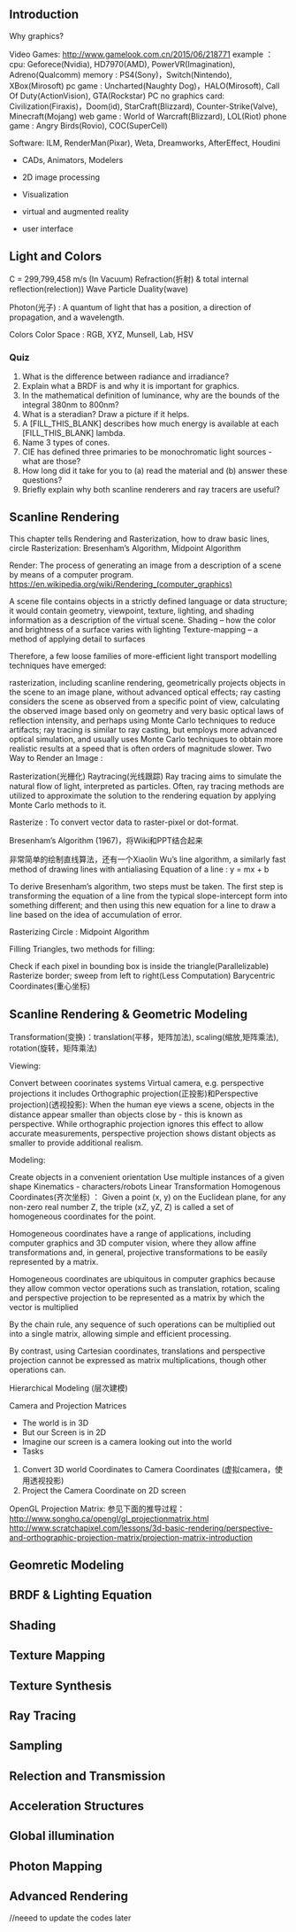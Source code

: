 ## Introduction

Why graphics?

Video Games: http://www.gamelook.com.cn/2015/06/218771
example ：
cpu: Geforece(Nvidia), HD7970(AMD), PowerVR(Imagination), Adreno(Qualcomm)
memory : PS4(Sony)，Switch(Nintendo), XBox(Mirosoft)
pc game : Uncharted(Naughty Dog)，HALO(Mirosoft), Call Of Duty(ActionVision), GTA(Rockstar)
PC no graphics card: Civilization(Firaxis)，Doom(id), StarCraft(Blizzard), Counter-Strike(Valve), Minecraft(Mojang)
web game : World of Warcraft(Blizzard), LOL(Riot)
phone game : Angry Birds(Rovio), COC(SuperCell)

Software:  ILM, RenderMan(Pixar), Weta, Dreamworks, AfterEffect, Houdini

* CADs, Animators, Modelers

* 2D image processing

* Visualization

* virtual and augmented reality

* user interface

## Light and Colors

C = 299,799,458 m/s (In Vacuum)
Refraction(折射) & total internal reflection(relection))
Wave Particle Duality(wave)

Photon(光子) : A quantum of light that has a position, a direction of propagation, and a wavelength.

Colors
Color Space : RGB, XYZ, Munsell, Lab, HSV


### Quiz

1. What is the difference between radiance and irradiance?
2. Explain what a BRDF is and why it is important for graphics.
3. In the mathematical definition of luminance, why are the bounds of the integral 380nm to 800nm?
4. What is a steradian? Draw a picture if it helps.
5. A [FILL_THIS_BLANK] describes how much energy is available at each [FILL_THIS_BLANK] lambda.
6. Name 3 types of cones.
7. CIE has defined three primaries to be monochromatic light sources - what are those?
8. How long did it take for you to (a) read the material and (b) answer these questions?
9. Briefly explain why both scanline renderers and ray tracers are useful?


## Scanline Rendering

This chapter tells Rendering and Rasterization, how to draw basic lines, circle Rasterization: Bresenham’s Algorithm, Midpoint Algorithm

Render: The process of generating an image from a description of a scene by means of a computer program.
https://en.wikipedia.org/wiki/Rendering_(computer_graphics)

A scene file contains objects in a strictly defined language or data structure; it would contain geometry, viewpoint, texture, lighting, and shading information as a description of the virtual scene.
Shading – how the color and brightness of a surface varies with lighting
Texture-mapping – a method of applying detail to surfaces

Therefore, a few loose families of more-efficient light transport modelling techniques have emerged:

rasterization, including scanline rendering, geometrically projects objects in the scene to an image plane, without advanced optical effects;
ray casting considers the scene as observed from a specific point of view, calculating the observed image based only on geometry and very basic optical laws of reflection intensity, and perhaps using Monte Carlo techniques to reduce artifacts;
ray tracing is similar to ray casting, but employs more advanced optical simulation, and usually uses Monte Carlo techniques to obtain more realistic results at a speed that is often orders of magnitude slower.
Two Way to Render an Image :

Rasterization(光栅化)
Raytracing(光线跟踪)
Ray tracing aims to simulate the natural flow of light, interpreted as particles. Often, ray tracing methods are utilized to approximate the solution to the rendering equation by applying Monte Carlo methods to it.

Rasterize : To convert vector data to raster-pixel or dot-format.

Bresenham’s Algorithm (1967)，将Wiki和PPT结合起来

非常简单的绘制直线算法，还有一个Xiaolin Wu’s line algorithm, a similarly fast method of drawing lines with antialiasing
Equation of a line : y = mx + b

To derive Bresenham’s algorithm, two steps must be taken. The first step is transforming the equation of a line from the typical slope-intercept form into something different; and then using this new equation for a line to draw a line based on the idea of accumulation of error.

Rasterizing Circle : Midpoint Algorithm

Filling Triangles, two methods for filling:

Check if each pixel in bounding box is inside the triangle(Parallelizable)
Rasterize border; sweep from left to right(Less Computation)
Barycentric Coordinates(重心坐标)

## Scanline Rendering & Geometric Modeling

Transformation(变换)：translation(平移，矩阵加法), scaling(缩放,矩阵乘法), rotation(旋转，矩阵乘法)

Viewing:

Convert between coorinates systems
Virtual camera, e.g. perspective projections
it includes Orthographic projection(正投影)和Perspective projection)(透视投影): When the human eye views a scene, objects in the distance appear smaller than objects close by - this is known as perspective. While orthographic projection ignores this effect to allow accurate measurements, perspective projection shows distant objects as smaller to provide additional realism.

Modeling:

Create objects in a convenient orientation
Use multiple instances of a given shape
Kinematics - characters/robots
Linear Transformation
Homogenous Coordinates(齐次坐标) ：
Given a point (x, y) on the Euclidean plane, for any non-zero real number Z, the triple (xZ, yZ, Z) is called a set of homogeneous coordinates for the point.

Homogeneous coordinates have a range of applications, including computer graphics and 3D computer vision, where they allow affine transformations and, in general, projective transformations to be easily represented by a matrix.

Homogeneous coordinates are ubiquitous in computer graphics because they allow common vector operations such as translation, rotation, scaling and perspective projection to be represented as a matrix by which the vector is multiplied

By the chain rule, any sequence of such operations can be multiplied out into a single matrix, allowing simple and efficient processing.

By contrast, using Cartesian coordinates, translations and perspective projection cannot be expressed as matrix multiplications, though other operations can.

Hierarchical Modeling (层次建模)

Camera and Projection Matrices

* The world is in 3D
* But our Screen is in 2D
* Imagine our screen is a camera looking out into the world
* Tasks

1. Convert 3D world Coordinates to Camera Coordinates (虚拟camera，使用透视投影)
2. Project the Camera Coordinate on 2D screen

OpenGL Projection Matrix: 参见下面的推导过程：
http://www.songho.ca/opengl/gl_projectionmatrix.html
http://www.scratchapixel.com/lessons/3d-basic-rendering/perspective-and-orthographic-projection-matrix/projection-matrix-introduction


## Geomretic Modeling 
 



## BRDF & Lighting Equation


## Shading


## Texture Mapping


## Texture Synthesis


## Ray Tracing 


## Sampling


## Relection and Transmission


## Acceleration Structures


## Global illumination


## Photon Mapping


## Advanced Rendering




//neeed to update the codes later